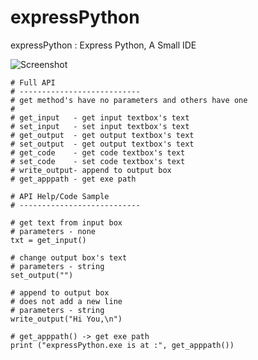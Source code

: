 expressPython
=============

expressPython : Express Python, A Small IDE

![Screenshot](http://lookpic.com/O/i2/737/rjxFPf0N.png) 

```
# Full API
# ---------------------------
# get method's have no parameters and others have one
#
# get_input   - get input textbox's text
# set_input   - set input textbox's text
# get_output  - get output textbox's text
# set_output  - get output textbox's text
# get_code    - get code textbox's text
# set_code    - set code textbox's text
# write_output- append to output box
# get_apppath - get exe path

# API Help/Code Sample
# ---------------------------

# get text from input box
# parameters - none
txt = get_input()

# change output box's text
# parameters - string
set_output("")

# append to output box
# does not add a new line
# parameters - string
write_output("Hi You,\n")

# get_apppath() -> get exe path
print ("expressPython.exe is at :", get_apppath())
```
